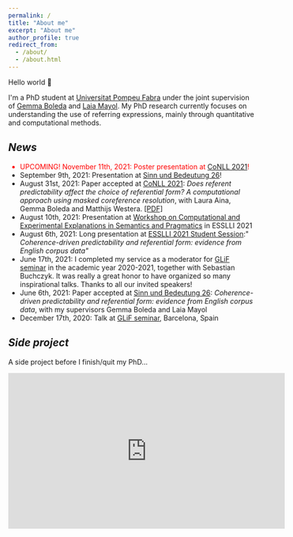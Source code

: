 ```yaml
---
permalink: /
title: "About me"
excerpt: "About me"
author_profile: true
redirect_from: 
  - /about/
  - /about.html
---
```


Hello world 👋

I'm a PhD student at [Universitat Pompeu Fabra](https://www.upf.edu/) under the joint supervision of [Gemma Boleda](https://gboleda.github.io) and [Laia Mayol](https://www.upf.edu/web/laia-mayol/). My PhD research currently focuses on understanding the use of referring expressions, mainly through quantitative and computational methods.




*News*
------
<ul>
  <li style="color:red"> UPCOMING! November 11th, 2021: Poster presentation at <a href="https://conll.org">CoNLL 2021</a>! </li>
  <li> September 9th, 2021: Presentation at <a href="https://idsl1.phil-fak.uni-koeln.de/abteilungen/sprachwissenschaft/sinn-und-bedeutung-26">Sinn und Bedeutung 26</a>! </li>
  <li> August 31st, 2021: Paper accepted at <a href="https://conll.org">CoNLL 2021</a>: <i>Does referent predictability affect the choice of referential form? A computational approach using masked coreference resolution</i>, with Laura Aina, Gemma Boleda and Matthijs Westera. <a href="https://aclanthology.org/2021.conll-1.36/">[PDF]</a></li>
  <li> August 10th, 2021: Presentation at <a href="https://www.jakubszymanik.com/CoSaQ/events/explanations-semantics/">Workshop on Computational and Experimental Explanations in Semantics and Pragmatics</a> in ESSLLI 2021</li>
  <li> August 6th, 2021: Long presentation at <a href="https://esslli2021.unibz.it/page/session/student_session/">ESSLLI 2021 Student Session</a>:" <i>Coherence-driven predictability and referential form: evidence from English corpus data"</i></li>
  <li> June 17th, 2021: I completed my service as a moderator for <a href="https://www.upf.edu/web/glif/glif-seminars">GLiF seminar</a> in the academic year 2020-2021, together with Sebastian Buchczyk. It was really a great honor to have organized so many inspirational talks. Thanks to all our invited speakers!</li>
  <li> June 6th, 2021: Paper accepted at <a href="https://idsl1.phil-fak.uni-koeln.de/abteilungen/sprachwissenschaft/sinn-und-bedeutung-26">Sinn und Bedeutung 26</a>: <i>Coherence-driven predictability and referential form: evidence from English corpus data</i>, with my supervisors Gemma Boleda and Laia Mayol</li>
  <li> December 17th, 2020: Talk at <a href="https://www.upf.edu/web/traduccio/inici/-/asset_publisher/T7gcoUNytM6c/content/id/240904798/maximized#.YRvNzNMzY-R">GLiF seminar</a>, Barcelona, Spain</li> 
</ul>


*Side project*
------
A side project before I finish/quit my PhD...  

<iframe width="560" height="315" src="https://www.youtube.com/embed/vpiNedo-NzY" frameborder="0" allow="autoplay; encrypted-media" allowfullscreen></iframe>






